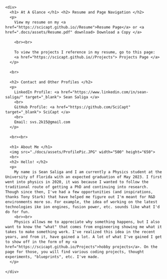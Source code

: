<html>
  <head>
    <link rel="icon" href="./docs/assets/Atom1.JPG">
  </head>
  
  <body>
    
    <div>
      <h1> At A Glance </h1> <h2> Resume and Page Navigation </h2>
      <p>
        View my resume on my <a href="https://scicapt.github.io//Resume">Resume Page</a> or <a href=".docs/assets/Resume.pdf" download> Download a Copy </a>
        
        <br><br>
        
        To view the projects I reference in my resume, go to this page: 
        <a href="https://scicapt.github.io//Projects"> Projects Page </a>
      </p>
      
      <br>
      
      <h2> Contact and Other Profiles </h2>
      <p>
        LinkedIn Profile: <a href="https://www.linkedin.com/in/sean-saliga/" target="_blank"> Sean Saliga </a>
        <br>
        GitHub Profile: <a href="https://github.com/SciCapt" target="_blank"> SciCapt </a>
        <br>
        Email: svs.2k15@gmail.com
      </p>        
      
      <br><br>
    
      <h1> About Me </h1>
      <img src="./docs/assets/ProfilePic.JPG" width="500" height="650">
      <br>
      <h2> Hello! </h2>
      <p>
        My name is Sean Saliga and I am currently a Physics student at the University of Florida with an expected graduation of May 2023. I first went into physics in 2020, it was because I wanted to follow the traditional route of getting a PhD and continuing into research. Though since then, I've had a few opportunities (and inspirations, thanks Tony Stark) that have helped me figure out I'm meant for R&D environments more so. For example, the idea of working on the latest technologies ike ion engines, fusion power, etc. sounds like what I'd do for fun.
        <br><br>
        Physics allows me to appreciate why something happens, but I also want to know the "what" that comes from engineering showing me what it takes to make something work. I've realized this idea in the recent years, and from it, have gained a lot. A lot of what I've gained I get to show off in the form of my <a href="https://scicapt.github.io/Projects">hobby projects</a>. On the page for those, you will find various coding projects, thought experiments, "blueprints", etc. I've made. 
      </p>
        
    </div>
    
  </body>
</html>
